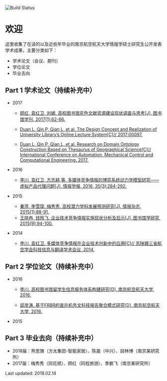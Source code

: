 


![Build Status](https://travis-ci.org/benhamner/Metrics.png)

欢迎
===================

这里收集了在读的以及近些年毕业的南京航空航天大学情报学硕士研究生公开发表学术成果，主要分类如下：

- 学术论文（会议、期刊）
- 学位论文
- 毕业去向


Part 1 学术论文（持续补充中）
-------------

- 2017

  - [顾红, 袁红卫, 刘嫣. 高校图书馆灰色文献资源建设现状调查与思考[J]. 图书馆学刊, 2017(1):62-66.](http://xueshu.baidu.com/s?wd=paperuri%3A%2829ef8cf0c8e831e0ad774846ab581edd%29&filter=sc_long_sign&sc_ks_para=q%3D%E9%AB%98%E6%A0%A1%E5%9B%BE%E4%B9%A6%E9%A6%86%E7%81%B0%E8%89%B2%E6%96%87%E7%8C%AE%E8%B5%84%E6%BA%90%E5%BB%BA%E8%AE%BE%E7%8E%B0%E7%8A%B6%E8%B0%83%E6%9F%A5%E4%B8%8E%E6%80%9D%E8%80%83&sc_us=5448816868160680886&tn=SE_baiduxueshu_c1gjeupa&ie=utf-8)
  - [Duan L, Qin P, Qian L, et al. The Design Concept and Realization of University Library’s Online Lecture System[C]// 2017:00097.](https://www.researchgate.net/publication/321536614_The_Design_Concept_and_Realization_of_University_Library's_Online_Lecture_System)

  - [Duan L, Qin P, Qian L, et al. Research on Domain Ontology Construction Based on Thesaurus of Geographical Science[C]// International Conference on Automation, Mechanical Control and Computational Engineering. 2017.](https://www.researchgate.net/publication/315472398_Research_on_Domain_Ontology_Construction_Based_on_Thesaurus_of_Geographical_Science?ev=auth_pub)

- 2016

  - [李川, 袁红卫, 方志耕,等. 多媒体竞争情报的博弈系统动力学模型研究——虚拟产品代理问题[J]. 情报学报, 2016, 35(3):284-292.](http://xueshu.baidu.com/s?wd=paperuri%3A%28a6c69eddc06d1bdb4f8f702fcd9954b3%29&filter=sc_long_sign&sc_ks_para=q%3D%E5%A4%9A%E5%AA%92%E4%BD%93%E7%AB%9E%E4%BA%89%E6%83%85%E6%8A%A5%E7%9A%84%E5%8D%9A%E5%BC%88%E7%B3%BB%E7%BB%9F%E5%8A%A8%E5%8A%9B%E5%AD%A6%E6%A8%A1%E5%9E%8B%E7%A0%94%E7%A9%B6%E2%80%94%E2%80%94%E8%99%9A%E6%8B%9F%E4%BA%A7%E5%93%81%E4%BB%A3%E7%90%86%E9%97%AE%E9%A2%98&sc_us=3054192253128772898&tn=SE_baiduxueshu_c1gjeupa&ie=utf-8)

- 2015

  - [秦萍, 李雪琛, 梅秀秀. 高校潜力学科发展预测研究[J]. 情报杂志, 2015(1):88-91.](http://www.qbzz.org/oa/pdfdow.aspx?Sid=150118)
  - [王晓冉, 钱玲飞. 企业技术竞争情报实施现状分析及启示[J]. 图书馆学研究, 2015(9):94-100.](http://xueshu.baidu.com/s?wd=paperuri%3A%28b32771d32283167c5408df07e5ac5c3a%29&filter=sc_long_sign&sc_ks_para=q%3D%E4%BC%81%E4%B8%9A%E6%8A%80%E6%9C%AF%E7%AB%9E%E4%BA%89%E6%83%85%E6%8A%A5%E5%AE%9E%E6%96%BD%E7%8E%B0%E7%8A%B6%E5%88%86%E6%9E%90%E5%8F%8A%E5%90%AF%E7%A4%BA&sc_us=3547034794656767994&tn=SE_baiduxueshu_c1gjeupa&ie=utf-8)

- 2014 

  - [李川, 袁红卫. 多媒体竞争情报在企业技术创新中的应用[C]// 苏陕赣三省航空学会科技信息与翻译学术会议. 2014.](http://xueshu.baidu.com/s?wd=paperuri%3A%28d33b2e7787422043956521d40bbf6020%29&filter=sc_long_sign&sc_ks_para=q%3D%E5%A4%9A%E5%AA%92%E4%BD%93%E7%AB%9E%E4%BA%89%E6%83%85%E6%8A%A5%E5%9C%A8%E4%BC%81%E4%B8%9A%E6%8A%80%E6%9C%AF%E5%88%9B%E6%96%B0%E4%B8%AD%E7%9A%84%E5%BA%94%E7%94%A8&sc_us=12045226100740189871&tn=SE_baiduxueshu_c1gjeupa&ie=utf-8)

Part 2 学位论文（持续补充中）
-------------------

- 2016

  - [李川. 高校图书馆留学生信息服务体系构建研究[D]. 南京航空航天大学, 2016.](http://xueshu.baidu.com/s?wd=%E9%AB%98%E6%A0%A1%E5%9B%BE%E4%B9%A6%E9%A6%86%E7%95%99%E5%AD%A6%E7%94%9F%E4%BF%A1%E6%81%AF%E6%9C%8D%E5%8A%A1%E4%BD%93%E7%B3%BB%E6%9E%84%E5%BB%BA%E7%A0%94%E7%A9%B6&rsv_bp=0&tn=SE_baiduxueshu_c1gjeupa&rsv_spt=3&ie=utf-8&f=8&rsv_sug2=0&sc_f_para=sc_tasktype%3D%7BfirstSimpleSearch%7D&rsv_n=2)

  - [邱彦涛. 基于FRBR的直升机外文科技报告聚合模式研究[D]. 南京航空航天大学, 2016.](http://xueshu.baidu.com/s?wd=%E5%9F%BA%E4%BA%8EFRBR%E7%9A%84%E7%9B%B4%E5%8D%87%E6%9C%BA%E5%A4%96%E6%96%87%E7%A7%91%E6%8A%80%E6%8A%A5%E5%91%8A%E8%81%9A%E5%90%88%E6%A8%A1%E5%BC%8F%E7%A0%94%E7%A9%B6&tn=SE_baiduxueshu_c1gjeupa&cl=3&ie=utf-8&bs=%E9%AB%98%E6%A0%A1%E5%9B%BE%E4%B9%A6%E9%A6%86%E7%95%99%E5%AD%A6%E7%94%9F%E4%BF%A1%E6%81%AF%E6%9C%8D%E5%8A%A1%E4%BD%93%E7%B3%BB%E6%9E%84%E5%BB%BA%E7%A0%94%E7%A9%B6&f=8&rsv_bp=1&rsv_sug2=0&sc_f_para=sc_tasktype%3D%7BfirstSimpleSearch%7D&rsv_spt=3&rsv_n=2)
- 2015 



Part 3 毕业去向（持续补充中）
-------------------

- 2018届：熊思旖（方太集团-智能家居）、陈晨（中兴）、段林博（南京某研究所）
- 2017届：梅秀秀（同花顺）、顾红（同程旅游）、季鹏飞（南京某研究所）



Last updated: 2018.02.14
